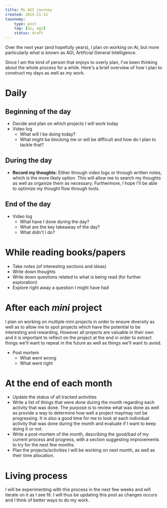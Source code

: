```yaml
---
title: My AGI journey
created: 2015-11-13
taxonomy:
    type: post
    tag: [ai, agi]
    status: draft
---
```


Over the next year (and hopefully years), I plan on working on AI, but more particularly what is known as AGI, Artificial General Intelligence.

Since I am the kind of person that enjoys to overly plan, I've been thinking about the whole process for a while. Here's a brief overview of how I plan to construct my days as well as my work.

# Daily
## Beginning of the day
* Decide and plan on which projects I will work today
* Video log
	* What will I be doing today?
	* What might be blocking me or will be difficult and how do I plan to tackle that?

## During the day
* **Record my thoughts:** Either through video logs or through written notes, which is the more likely option. This will allow me to search my thoughts as well as organize them as necessary. Furthermore, I hope I'll be able to optimize my thought flow through tools.

## End of the day
* Video log
	* What have I done during the day?
	* What are the key takeaway of the day?
	* What didn't I do?

# While reading books/papers
* Take notes (of interesting sections and ideas)
* Write down thoughts
* Write down questions related to what is being read (for further exploration)
* Explore right away a question I might have had

# After each *mini* project
I plan on working on multiple mini projects in order to ensure diversity as well as to allow me to spot projects which have the potential to be interesting and rewarding. However all projects are valuable in their own and it is important to reflect on the project at the end in order to extract things we'll want to repeat in the future as well as things we'll want to avoid.

* Post mortem
	* What went wrong
	* What went right

# At the end of each month
* Update the status of all tracked activities
* Write a list of things that were done during the month regarding each activity that was done. The purpose is to review what was done as well as provide a way to determine how well a project may/may not be progressing. It is also a good time for me to look at each individual activity that was done during the month and evaluate if I want to keep doing it or not.
* Write a post-mortem of the month, describing the good/bad of my current process and progress, with a section suggesting improvements to try for the next few months.
* Plan the projects/activities I will be working on next month, as well as their time allocation.

# Living process
I will be experimenting with this process in the next few weeks and will iterate on it as I see fit. I will thus be updating this post as changes occurs and I think of better ways to do my work.